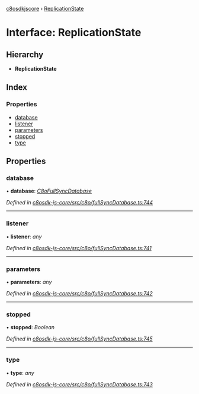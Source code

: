 [c8osdkjscore](../README.md) › [ReplicationState](replicationstate.md)

# Interface: ReplicationState

## Hierarchy

* **ReplicationState**

## Index

### Properties

* [database](replicationstate.md#database)
* [listener](replicationstate.md#listener)
* [parameters](replicationstate.md#parameters)
* [stopped](replicationstate.md#stopped)
* [type](replicationstate.md#type)

## Properties

###  database

• **database**: *[C8oFullSyncDatabase](../classes/c8ofullsyncdatabase.md)*

*Defined in [c8osdk-js-core/src/c8o/fullSyncDatabase.ts:744](https://github.com/convertigo/c8osdk-angular/blob/acd0992/src/c8o/fullSyncDatabase.ts#L744)*

___

###  listener

• **listener**: *any*

*Defined in [c8osdk-js-core/src/c8o/fullSyncDatabase.ts:741](https://github.com/convertigo/c8osdk-angular/blob/acd0992/src/c8o/fullSyncDatabase.ts#L741)*

___

###  parameters

• **parameters**: *any*

*Defined in [c8osdk-js-core/src/c8o/fullSyncDatabase.ts:742](https://github.com/convertigo/c8osdk-angular/blob/acd0992/src/c8o/fullSyncDatabase.ts#L742)*

___

###  stopped

• **stopped**: *Boolean*

*Defined in [c8osdk-js-core/src/c8o/fullSyncDatabase.ts:745](https://github.com/convertigo/c8osdk-angular/blob/acd0992/src/c8o/fullSyncDatabase.ts#L745)*

___

###  type

• **type**: *any*

*Defined in [c8osdk-js-core/src/c8o/fullSyncDatabase.ts:743](https://github.com/convertigo/c8osdk-angular/blob/acd0992/src/c8o/fullSyncDatabase.ts#L743)*
